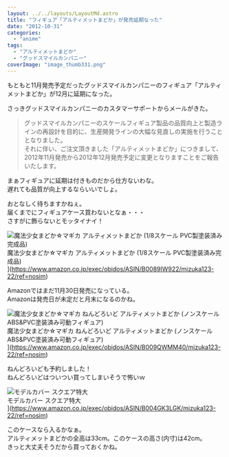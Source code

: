 ```yaml
---
layout: ../../layouts/LayoutMd.astro
title: "フィギュア「アルティメットまどか」が発売延期なった"
date: "2012-10-31"
categories: 
  - "anime"
tags: 
  - "アルティメットまどか"
  - "グッドスマイルカンパニー"
coverImage: "image_thumb331.png"
---
```


もともと11月発売予定だったグッドスマイルカンパニーのフィギュア「アルティメットまどか」が12月に延期になった。

さっきグッドスマイルカンパニーのカスタマーサポートからメールがきた。

>グッドスマイルカンパニーのスケールフィギュア製品の品質向上と製造ラインの再設計を目的に、生産開発ラインの大幅な見直しの実施を行うこととなりました。  
>それに伴い、ご注文頂きました「アルティメットまどか」につきまして、  
>2012年11月発売から2012年12月発売予定に変更となりますことをご報告いたします。  

まぁフィギュアに延期は付きものだから仕方ないわな。  
遅れても品質が向上するならいいでしょ。

おとなしく待ちますかねぇ。  
届くまでにフィギュアケース買わないとなぁ・・・  
さすがに飾らないとモッタイナイ！

![魔法少女まどか☆マギカ アルティメットまどか (1/8スケール PVC製塗装済み完成品)](/archive/images/51vSYmlo35L._SL160_.jpg)  
魔法少女まどか☆マギカ アルティメットまどか (1/8スケール PVC製塗装済み完成品)  
](https://www.amazon.co.jp/exec/obidos/ASIN/B0089IW922/mizuka123-22/ref=nosim)

Amazonではまだ11月30日発売になっている。  
Amazonは発売日が未定だと月末になるのかね。

![魔法少女まどか☆マギカ ねんどろいど アルティメットまどか (ノンスケール ABS&PVC塗装済み可動フィギュア)](/archive/images/51zIXz1D%2B-L._SL160_.jpg)  
魔法少女まどか☆マギカ ねんどろいど アルティメットまどか (ノンスケール ABS&PVC塗装済み可動フィギュア)  
](https://www.amazon.co.jp/exec/obidos/ASIN/B009QWMM40/mizuka123-22/ref=nosim)

ねんどろいども予約しました！  
ねんどろいどはついつい買ってしまいそうで怖いｗ

![モデルカバー スクエア特大](/archive/images/31oOxurAEYL._SL160_.jpg)  
モデルカバー スクエア特大  
](https://www.amazon.co.jp/exec/obidos/ASIN/B004GK3LGK/mizuka123-22/ref=nosim)

このケースなら入るかなぁ。  
アルティメットまどかの全高は33cm。このケースの高さ(内寸)は42cm。  
きっと大丈夫そうだから買っておくかね。
